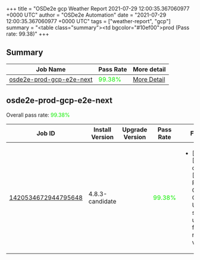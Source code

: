 +++
title = "OSDe2e gcp Weather Report 2021-07-29 12:00:35.367060977 +0000 UTC"
author = "OSDe2e Automation"
date = "2021-07-29 12:00:35.367060977 +0000 UTC"
tags = ["weather-report", "gcp"]
summary = "<table class=\"summary\"><tr><td bgcolor=\"#10ef00\"></td><td>prod (Pass rate: 99.38)</td></tr></table>"
+++
## Summary

| Job Name | Pass Rate | More detail |
|----------|-----------|-------------|
|[osde2e-prod-gcp-e2e-next](https://prow.ci.openshift.org/?job=osde2e-prod-gcp-e2e-next)| <span style="color:#10ef00;">99.38%</span>|[More Detail](#osde2e-prod-gcp-e2e-next)|



## osde2e-prod-gcp-e2e-next

Overall pass rate: <span style="color:#10ef00;">99.38%</span>

| Job ID | Install Version | Upgrade Version | Pass Rate | Failures |
|--------|-----------------|-----------------|-----------|----------|
[1420534672944795648](https://prow.ci.openshift.org/view/gs/origin-ci-test/logs/osde2e-prod-gcp-e2e-next/1420534672944795648) | 4.8.3-candidate |  | <span style="color:#10ef00;">99.38%</span>|<ul><li>[install] [Suite: operators] [OSD] RBAC Operator Operator Upgrade should upgrade from the replaced version</li></ul>





